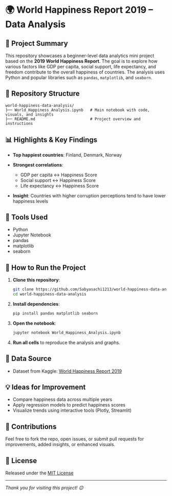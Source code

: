# 🌍 World Happiness Report 2019 – Data Analysis

## 📖 Project Summary

This repository showcases a beginner-level data analytics mini project based on the **2019 World Happiness Report**. The goal is to explore how various factors like GDP per capita, social support, life expectancy, and freedom contribute to the overall happiness of countries. The analysis uses Python and popular libraries such as `pandas`, `matplotlib`, and `seaborn`.

## 📁 Repository Structure

```
world-happiness-data-analysis/
├── World_Happiness_Analysis.ipynb   # Main notebook with code, visuals, and insights
├── README.md                        # Project overview and instructions
```

## 📊 Highlights & Key Findings

* **Top happiest countries**: Finland, Denmark, Norway
* **Strongest correlations**:

  * GDP per capita ↔ Happiness Score
  * Social support ↔ Happiness Score
  * Life expectancy ↔ Happiness Score
* **Insight**: Countries with higher corruption perceptions tend to have lower happiness levels

## 🧰 Tools Used

* Python
* Jupyter Notebook
* pandas
* matplotlib
* seaborn

## 🚀 How to Run the Project

1. **Clone this repository**:

   ```bash
   git clone https://github.com/Sabyasachi1213/world-happiness-data-analysis.git
   cd world-happiness-data-analysis
   ```
2. **Install dependencies**:

   ```bash
   pip install pandas matplotlib seaborn
   ```
3. **Open the notebook**:

   ```bash
   jupyter notebook World_Happiness_Analysis.ipynb
   ```
4. **Run all cells** to reproduce the analysis and graphs.

## 📂 Data Source

* Dataset from Kaggle: [World Happiness Report 2019](https://www.kaggle.com/datasets/unsdsn/world-happiness)

## 💡 Ideas for Improvement

* Compare happiness data across multiple years
* Apply regression models to predict happiness scores
* Visualize trends using interactive tools (Plotly, Streamlit)

## 🤝 Contributions

Feel free to fork the repo, open issues, or submit pull requests for improvements, added insights, or enhanced visuals.

## 📄 License

Released under the [MIT License](LICENSE)

---

*Thank you for visiting this project! 😊*
